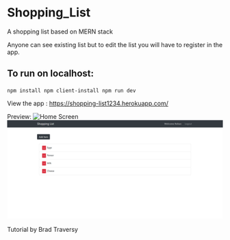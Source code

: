 # Shopping_List
 A shopping list based on MERN stack

Anyone can see existing list but to edit the list you will have to register in the app.


## To run on localhost:
`
npm install
npm client-install
npm run dev
`

View the app : https://shopping-list1234.herokuapp.com/


Preview: 
![Home Screen](/images/Home.jpg)
![Logged In](/images/LoggedIn.png)

Tutorial by Brad Traversy
